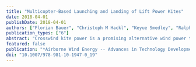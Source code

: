 ```yaml
---
title: "Multicopter-Based Launching and Landing of Lift Power Kites"
date: 2018-04-01
publishDate: 2018-04-01
authors: ["Florian Bauer", "Christoph M Hackl", "Keyue Smedley", "Ralph M Kennel"]
publication_types: ["6"]
abstract: "Crosswind kite power is a promising alternative wind power technology. However, unlike the rotor blades of a conventional wind turbine, a kite needs to be launched prior to power generation and needs to be landed during low-wind conditions or for maintenance. This study proposes multicopter-based concepts for an autonomous solution. Basic system components and different system configurations are discussed. Static and dynamic feasibility analyses are carried out. Results show that such systems are feasible and have advantages compared to other launching and landing concepts. However, also the weaknesses of such systems become apparent e.g. the increased airborne mass."
featured: false
publication: "*Airborne Wind Energy -- Advances in Technology Development and Research*"
doi: "10.1007/978-981-10-1947-0_19"
---
```


